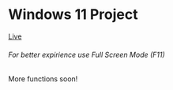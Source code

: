 <h1>Windows 11 Project</h1>
<a href="https://zokehh.github.io/windows-11/">Live</a>
<h6>For better expirience use Full Screen Mode (F11)</h6>

<p>More functions soon!</p>
